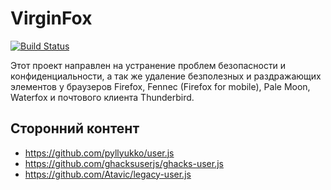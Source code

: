 <!--
This file is part of the VirginFox project,
Copyright (c) 2018 Bogachenko Vyacheslav

VirginFox is a free project: you can distribute it and/or modify
it in accordance with the MIT license published by the Massachusetts Institute of Technology.

The VirginFox project is distributed in the hope that it will be useful,
and is provided "AS IS", WITHOUT ANY WARRANTY, EXPRESSLY EXPRESSED OR IMPLIED.
WE ARE NOT RESPONSIBLE FOR ANY DAMAGES DUE TO THE USE OF THIS PROJECT OR ITS PARTS.
For more information, see the MIT license.

Author: Bogachenko Vyacheslav <https://github.com/bogachenko>
Email: bogachenkove@gmail.com
Github: https://github.com/bogachenko/virginfox/
Last modified: December 6, 2018
License: MIT <https://github.com/bogachenko/virginfox/blob/master/LICENSE.md>
Problem reports: https://github.com/bogachenko/virginfox/issues
Title: README.ru-RU.md
URL: https://github.com/bogachenko/virginfox/blob/master/README.ru-RU.md

Download the entire VirginFox project at https://github.com/bogachenko/virginfox/archive/master.zip -->

# VirginFox
[![Build Status](https://travis-ci.org/bogachenko/virginfox.svg?branch=master)](https://travis-ci.org/bogachenko/virginfox)

Этот проект направлен на устранение проблем безопасности и конфиденциальности, а так же удаление безполезных и раздражающих элементов у браузеров Firefox, Fennec (Firefox for mobile), Pale Moon, Waterfox и почтового клиента Thunderbird.

## Сторонний контент
* <https://github.com/pyllyukko/user.js>
* <https://github.com/ghacksuserjs/ghacks-user.js>
* <https://github.com/Atavic/legacy-user.js>